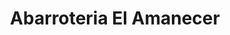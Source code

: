 ---
title: "Abarroteria El Amanecer"
url: /san-jose-pinula/abarroteria-el-amanecer/
shop: Lebensmittel
---